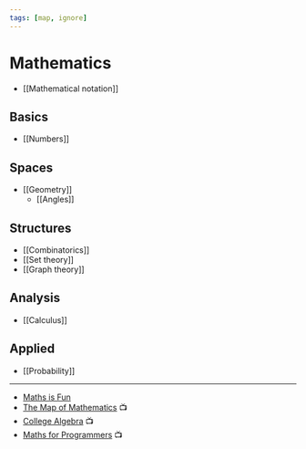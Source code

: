 ```yaml
---
tags: [map, ignore]
---
```


# Mathematics

- [[Mathematical notation]]

## Basics

- [[Numbers]]

## Spaces

- [[Geometry]]
	- [[Angles]]

<!--
- [[Trigonometry]]
- [[Linear algebra]]

-->


## Structures

- [[Combinatorics]]
- [[Set theory]]
- [[Graph theory]]

<!-- Propability theory -->

## Analysis

- [[Calculus]]

## Applied

- [[Probability]]

<!--

- Statistics
- [[Computer Science]]
- Logic

## Buzzworld
- Morphism/Isomorphism
- Affine
- Homogenous
- Differential
- Invariant/Countervariant/Covariant

-->

<!--
- Фракталы
- Топология
- Теория измерений
- Дифференциальная геометрия

## Изменения

- Математический анализ или Calculus
- Vector calculus
- Динамические системы
- Теория хаоса
- Комплексный анализ

!! Прикладная математика

- Математическая физика
- Математическая химия
- Математическая биология
- Математическая инженерия
- Числовой анализ
- Теория игр
- Экономика
- Finances
- Оптимизация
  \*\* Machine learning
- Криптография

!!! Фундаментальные правила

- Логика
- Теория множеств
- Теория категорий
- Теория вычислений
-->

---

- [Maths is Fun](https://www.mathsisfun.com)
- [The Map of Mathematics](https://www.youtube.com/watch?v=OmJ-4B-mS-Y) 📺
- [College Algebra](https://www.youtube.com/watch?v=LwCRRUa8yTU&list=PLWKjhJtqVAbl5SlE6aBHzUVZ1e6q1Wz0v) 📺
- [Maths for Programmers](https://www.youtube.com/watch?v=2SpuBqvNjHI) 📺

<!--

https://github.com/EbookFoundation/free-programming-books/blob/master/free-programming-books.md#mathematics

- http://www.mathwords.com/d/dot_product.htm
- https://www.wolframalpha.com/
- https://betterexplained.com/articles/intuitive-trigonometry/
- https://github.com/nbro/understanding-math
- http://www-math.mit.edu/~djk/calculus_beginners/
- https://mathigon.org/
- https://www.youtube.com/watch?v=pTnEG_WGd2Q
-->


